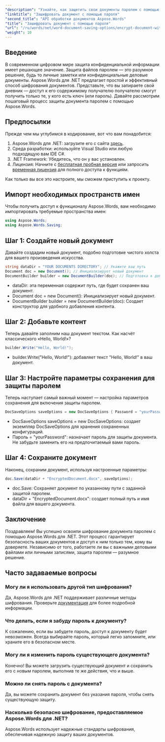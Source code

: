 ```yaml
---
"description": "Узнайте, как защитить свои документы паролем с помощью Aspose.Words для .NET. Это подробное руководство подробно описывает весь процесс."
"linktitle": "Зашифровать документ с помощью пароля"
"second_title": "API обработки документов Aspose.Words"
"title": "Зашифровать документ с помощью пароля"
"url": "/ru/words/net/word-document-saving-options/encrypt-document-with-password-protect/"
"weight": 10
---
```


## Введение

В современном цифровом мире защита конфиденциальной информации имеет решающее значение. Защита файлов паролем — это разумное решение, будь то личные заметки или конфиденциальные деловые документы. Aspose.Words для .NET предлагает простой и эффективный способ шифрования документов. Представьте, что вы запираете свой дневник — доступ к его содержимому получателю получателю смогут получить только те, у кого есть ключ (или пароль). Давайте рассмотрим пошаговый процесс защиты документа паролем с помощью Aspose.Words.

## Предпосылки

Прежде чем мы углубимся в кодирование, вот что вам понадобится:

1. Aspose.Words для .NET: загрузите его с сайта [здесь](https://releases.aspose.com/words/net/).
2. Среда разработки: используйте Visual Studio или любую подходящую вам IDE C#.
3. .NET Framework: Убедитесь, что он у вас установлен.
4. Лицензия: Начните с [бесплатная пробная версия](https://releases.aspose.com/) или запросить [временная лицензия](https://purchase.aspose.com/temporary-license/) для полного доступа к функциям.

Как только вы все это настроите, мы сможем приступить к проекту.

## Импорт необходимых пространств имен

Чтобы получить доступ к функционалу Aspose.Words, вам необходимо импортировать требуемые пространства имен:

```csharp
using Aspose.Words;
using Aspose.Words.Saving;
```

## Шаг 1: Создайте новый документ

Давайте создадим новый документ, подобно подготовке чистого холста для вашего произведения искусства.

```csharp
string dataDir = "YOUR DOCUMENTS DIRECTORY"; // Укажите ваш путь
Document doc = new Document(); // Инициализирует новый документ
DocumentBuilder builder = new DocumentBuilder(doc); // Подготовка к добавлению контента
```

- dataDir: эта переменная содержит путь, где будет сохранен ваш документ.
- Document doc = new Document(): Инициализирует новый документ.
- DocumentBuilder builder = new DocumentBuilder(doc): Создает конструктор для удобного добавления контента.

## Шаг 2: Добавьте контент

Теперь давайте заполним наш документ текстом. Как насчёт классического «Hello, World!»?

```csharp
builder.Write("Hello, World!");
```

- builder.Write("Hello, World!"): добавляет текст "Hello, World!" в ваш документ.

## Шаг 3: Настройте параметры сохранения для защиты паролем

Теперь наступает самый важный момент — настройка параметров сохранения для включения защиты паролем.

```csharp
DocSaveOptions saveOptions = new DocSaveOptions { Password = "yourPassword" }; // Установите свой пароль здесь
```

- DocSaveOptions saveOptions = new DocSaveOptions: создает экземпляр DocSaveOptions для хранения сохраненных конфигураций.
- Пароль = "yourPassword": назначает пароль для защиты документа. Не забудьте заменить его на предпочитаемый вами пароль.

## Шаг 4: Сохраните документ

Наконец, сохраним документ, используя настроенные параметры:

```csharp
doc.Save(dataDir + "EncryptedDocument.docx", saveOptions);
```

- doc.Save: Сохраняет документ по указанному пути с заданной защитой паролем.
- dataDir + "EncryptedDocument.docx": создает полный путь и имя файла для вашего документа.

## Заключение

Поздравляем! Вы успешно освоили шифрование документа паролем с помощью Aspose.Words для .NET. Этот процесс гарантирует безопасность ваших документов и доступ к ним только тем, кому вы доверяете. Независимо от того, работаете ли вы с важными деловыми файлами или личными записями, защита паролем — разумное решение.

## Часто задаваемые вопросы

### Могу ли я использовать другой тип шифрования?
Да, Aspose.Words для .NET поддерживает различные методы шифрования. Проверьте [документация](https://reference.aspose.com/words/net/) для более подробной информации.

### Что делать, если я забуду пароль к документу?
К сожалению, если вы забудете пароль, доступ к документу будет невозможен. Всегда выбирайте пароль, который легко запомните, или храните его в безопасном месте.

### Могу ли я изменить пароль существующего документа?
Конечно! Вы можете загрузить существующий документ и сохранить его с новым паролем, выполнив те же действия, что и выше.

### Можно ли снять пароль с документа?
Да, вы можете сохранить документ без указания пароля, чтобы снять существующую защиту.

### Насколько безопасно шифрование, предоставляемое Aspose.Words для .NET?
Aspose.Words использует надежные стандарты шифрования, обеспечивая надежную защиту ваших документов.